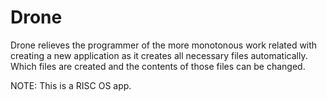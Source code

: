 # Drone
Drone relieves the programmer of the more monotonous work related with creating a new application as it creates all necessary files automatically. Which files are created and the contents of those files can be changed.
   
NOTE: This is a RISC OS app.